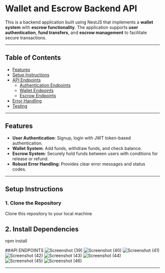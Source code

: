 # Wallet and Escrow Backend API

This is a backend application built using NestJS that implements a **wallet system** with **escrow functionality**. The application supports **user authentication**, **fund transfers**, and **escrow management** to facilitate secure transactions.

---

## **Table of Contents**
- [Features](#features)
- [Setup Instructions](#setup-instructions)
- [API Endpoints](#api-endpoints)
  - [Authentication Endpoints](#authentication-endpoints)
  - [Wallet Endpoints](#wallet-endpoints)
  - [Escrow Endpoints](#escrow-endpoints)
- [Error Handling](#error-handling)
- [Testing](#testing)

---

## **Features**
- **User Authentication**: Signup, login with JWT token-based authentication.
- **Wallet System**: Add funds, withdraw funds, and check balance.
- **Escrow System**: Securely hold funds between users with conditions for release or refund.
- **Robust Error Handling**: Provides clear error messages and status codes.

---

## **Setup Instructions**

### **1. Clone the Repository**
Clone this repository to your local machine

## **2. Install Dependencies**
npm install

##API ENDPOINTS
![Screenshot (39)](https://github.com/user-attachments/assets/1f5b189d-362a-46aa-9e86-e1f3ad6cca48)
![Screenshot (40)](https://github.com/user-attachments/assets/f01c0901-3089-449f-9dd3-9ea662a077ca)
![Screenshot (41)](https://github.com/user-attachments/assets/78b189af-b2a6-41f5-aca7-1a56ec7c97df)
![Screenshot (42)](https://github.com/user-attachments/assets/6cab8c6e-2cd1-4b8c-9774-0ddf54bc0667)
![Screenshot (43)](https://github.com/user-attachments/assets/dcc63cfa-468c-4f19-96e2-671c2f9705e8)
![Screenshot (44)](https://github.com/user-attachments/assets/e9a956ef-3bff-4fd5-abb6-a279ac730b59)
![Screenshot (45)](https://github.com/user-attachments/assets/56676245-517b-4953-b089-c609bd9ee09c)
![Screenshot (46)](https://github.com/user-attachments/assets/e24f7593-71f4-4e8c-9338-970f32372a22)



---














